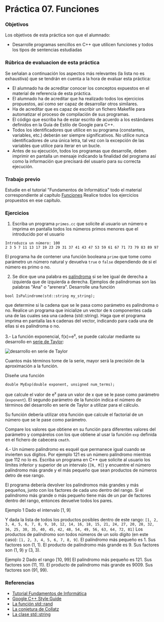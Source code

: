 # Práctica 07. Funciones

### Objetivos
Los objetivos de esta práctica son que el alumnado:
* Desarrolle programas sencillos en C++ que utilicen funciones y todos los tipos de sentencias estudiadas

### Rúbrica de evaluacion de esta práctica
Se señalan a continuación los aspectos más relevantes (la lista no es exhaustiva)
que se tendrán en cuenta a la hora de evaluar esta práctica:
* El alumnado ha de acreditar conocer los conceptos expuestos en el material de referencia de esta práctica.
* El alumnado ha de acreditar que ha realizado todos los ejercicios propuestos, así como ser capaz de desarrollar otros similares.
* Ha de acreditar que es capaz de escribir un fichero Makefile para automatizar el proceso de compilación de sus programas.
* El código que escriba ha de estar escrito de acuerdo a los estándares definidos en la Guía de Estilo de Google para C++.
* Todos los identificadores que utilice en su programa (constantes, variables, etc.) deberán ser
  siempre significativos. No utilice nunca identificadores de una única letra, tal vez con la excepción de las
  variables que utilice para iterar en un bucle.
* Antes de su ejecución, todos los programas que desarrolle, deben imprimir en pantalla un
  mensaje indicando la finalidad del programa así como la información que precisará del usuario para su correcta ejecución.

### Trabajo previo
Estudie en el tutorial "Fundamentos de Informática" todo el material correspondiente al capítulo
[Funciones](http://www.minidosis.org/#/temas/Cpp.Funciones)
Realice todos los ejercicios propuestos en ese capítulo.

### Ejercicios 
1. Escriba un programa `primes.cc` que solicite al usuario un número e imprima en pantalla todos los
números primos menores que el introducido por el usuario
```
Introduzca un número: 100
2 3 5 7 11 13 17 19 23 29 31 37 41 43 47 53 59 61 67 71 73 79 83 89 97
```
El programa ha de contener una función booleana `prime` que tome como parámetro un número natural y devuelva
`true` o `false` dependiendo de si el número es primo o no.

2. Se dice que una palabra es [palíndroma](https://es.wikipedia.org/wiki/Pal%C3%ADndromo) 
si se lee igual de derecha a izquierda que de izquierda a derecha. 
Ejemplos de palíndromas son las palabras "Ana" o "arenera".
Desarrolle una función 
```
bool IsPalindrome(std::string my_string);
```
que determine si la cadena que se le pasa como parámetro es palíndroma o no.
Realice un programa que inicialize un vector de `N` componentes cada una de las cuales sea una cadena
(std::string).
Haga que el programa imprima en pantalla las `N` cadenas del vector, indicando para cada una de ellas si es
palíndroma o no.

3.- La función exponencial, f(x)=e<sup>x</sup>, se puede calcular mediante su desarrollo en 
[serie de Taylor](https://es.symbolab.com/solver/taylor-maclaurin-series-calculator/taylor%20e%5E%7Bx%7D):

![desarrollo en serie de Taylor](https://raw.githubusercontent.com/fsande/-IB-P07-Functions/master/serie.png "Text")

Cuantos más términos tome de la serie, mayor será la precisión de la aproximación a la función.

Diseñe una función 
```
double MyExp(double exponent, unsigned num_terms);
```
que calcule el valor de e<sup>x</sup> para un valor de x que se le pase como parámetro (`exponent`).
El segundo parámetro de la función indica el número de términos del desarrollo en serie de Taylor a utilizar
para el cálculo.

Su función debería utilizar otra función que calcule el factorial de un número que se le pase como parámetro.

Compare los valores que obtiene en su función para diferentes valores del parámetro y compárelos con los que
obtiene al usar la función `exp` definida en el fichero de cabecera `cmath`.

4.- Un número palíndromo es esquél que permanece igual cuando se invierten sus dígitos. 
Por ejemplo 121 es un número palíndromo mientras que 112 no lo es.
Escriba un programa en C++ que solicite al usuario los límites inferior y superior de un intervalo (`[N, M]`)
y encuentre el número palíndromo más grande y el más pequeño que sean productos de números detro de ese rango.

El programa debería devolver los palíndromos más grandes y más pequeños, junto con los factores de cada uno dentro del rango. 
Si el palíndromo más grande o más pequeño tiene más de un par de factores dentro del rango, entonces devuelve todos los pares.

Ejemplo 1
Dado el intervalo [1, 9] 

Y dada la lista de todos los productos posibles dentro de este rango: 
`[1, 2, 3, 4, 5, 6, 7, 8, 9, 10, 12, 14, 16, 18, 15, 21, 24, 27, 20, 28, 32, 36, 25, 30, 35, 40, 45, 42, 48, 54, 49, 56, 63, 64, 72, 81]`
Los productos de palíndromo son todos números de un solo dígito (en este caso): `[1, 2, 3, 4, 5, 6, 7, 8, 9]`.
El palíndromo más pequeño es 1. 
Sus factores son (1, 1). 
El producto de palíndromo más grande es 9. 
Sus factores son (1, 9) y (3, 3).

Ejemplo 2
Dado el rango [10, 99] 
El palíndromo más pequeño es 121. 
Sus factores son (11, 11). 
El producto de palíndromo más grande es 9009. 
Sus factores son (91, 99).

### Referencias
* [Tutorial Fundamentos de Informática](http://www.minidosis.org/#/cursos/FI)
* [Google C++ Style Guide](https://google.github.io/styleguide/cppguide.html)
* [La función std::rand](https://en.cppreference.com/w/cpp/numeric/random/rand)
* [La conjetura de Collatz](https://es.wikipedia.org/wiki/Conjetura_de_Collatz) 
* [La clase std::string](http://www.cplusplus.com/reference/string/string/)

